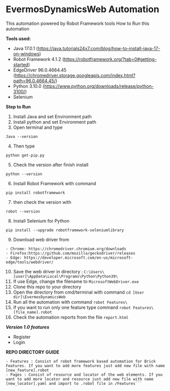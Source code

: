 # EvermosDynamicsWeb Automation
This automation powered by Robot Framework tools
How to Run this automation

**Tools used:**
- Java 17.0.1 (https://java.tutorials24x7.com/blog/how-to-install-java-17-on-windows)
- Robot Framework 4.1.2 (https://robotframework.org/?tab=0#getting-started)
- EdgeDriver 96.0.4664.45 (https://chromedriver.storage.googleapis.com/index.html?path=96.0.4664.45/)
- Python 3.10.0 (https://www.python.org/downloads/release/python-3100/)
- Selenium 

**Step to Run**
1. Install Java and set Environment path
2. Install python and set Environment path
3. Open terminal and type  
```
Java --version 
```
4. Then type
```
python get-pip.py
```
5. Check the version after finish install
```
python --version 
```
6. Install Robot Framework with command 
```
pip install robotframework
```
7. then check the version with 
```
robot --version
```
8. Install Selenium for Python  
```
pip install --upgrade robotframework-seleniumlibrary
```
9. Download web driver from
```
- Chrome: https://chromedriver.chromium.org/downloads
- Firefox:https://github.com/mozilla/geckodriver/releases
- Edge: https://developer.microsoft.com/en-us/microsoft-edge/tools/webdriver/
```
10. Save the web driver in directory : ```C:\Users\[user]\AppData\Local\Programs\Python\Python39\```
11. If use Edge, change the filename to `MicrosoftWebDriver.exe`
12. Clone this repo to your directory
13. Open the directory from cmd/terminal with command ```cd [User dir]\EvermosDynamicsWeb```
14. Run all the automation with command ```robot Features\```
15. If you want to run only one feature type command ```robot Features\[file_name].robot```
16. Check the automation reports from the file ```report.html```

***Version 1.0 features***
- Register
- Login


**REPO DIRECTORY GUIDE**   
```
- Features : Consist of robot framework based automation for Brick Features. If you want to add more features just add new file with name [new_feature].robot
- Pages : Consist of resource and locator of the web elements. If you want to add more locator and resource just add new file with name [new_locator].yaml and import to .robot file in /Features```
```

